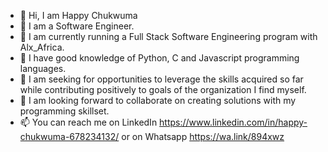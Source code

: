 - 👋 Hi, I am Happy Chukwuma
- 👀 I am a Software Engineer. 
- 🌱 I am currently running a Full Stack Software Engineering program with Alx_Africa.
- 🌱 I have good knowledge of Python, C and Javascript programming languages.
- 💞️ I am seeking for opportunities to leverage the skills acquired so far while contributing positively to goals of the organization I find myself.
- 💞️ I am looking forward to collaborate on creating solutions with my programming skillset.
- 📫 You can reach me on LinkedIn https://www.linkedin.com/in/happy-chukwuma-678234132/ or on Whatsapp https://wa.link/894xwz

